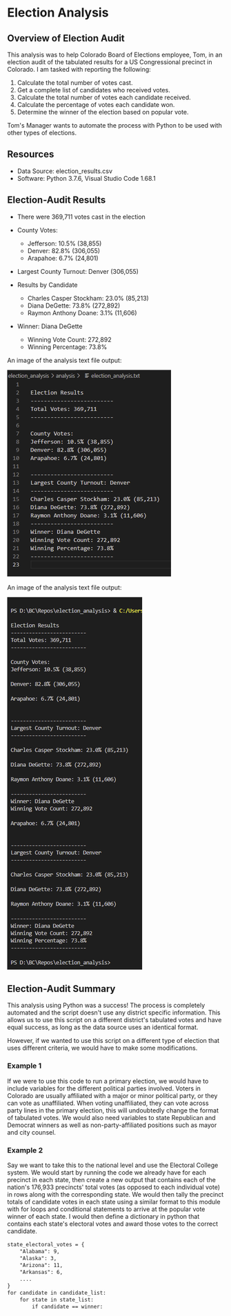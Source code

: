 # Election Analysis


## Overview of Election Audit
This analysis was to help Colorado Board of Elections employee, Tom, in an election audit of the tabulated results for a US Congressional precinct in Colorado. I am tasked with reporting the following:

1. Calculate the total number of votes cast.
2. Get a complete list of candidates who received votes.
3. Calculate the total number of votes each candidate received.
4. Calculate the percentage of votes each candidate won.
5. Determine the winner of the election based on popular vote.

 Tom's Manager wants to automate the process with Python to be used with other types of elections. 

 ## Resources
- Data Source: election_results.csv
- Software: Python 3.7.6, Visual Studio Code 1.68.1

## Election-Audit Results
* There were 369,711 votes cast in the election

* County Votes:
  * Jefferson: 10.5% (38,855)
  * Denver: 82.8% (306,055)
  * Arapahoe: 6.7% (24,801)

* Largest County Turnout: Denver (306,055)

* Results by Candidate 
  * Charles Casper Stockham: 23.0% (85,213)
  * Diana DeGette: 73.8% (272,892)
  * Raymon Anthony Doane: 3.1% (11,606)

* Winner: Diana DeGette
  * Winning Vote Count: 272,892
  * Winning Percentage: 73.8%

An image of the analysis text file output:

![analysis text](/resources/results_txt.png)

An image of the analysis text file output:

![analysis terminal](/resources/results_terminal.png)

## Election-Audit Summary
This analysis using Python was a success! The process is completely automated and the script doesn't use any district specific information. This allows us to use this script on a different district's tabulated votes and have equal success, as long as the data source uses an identical format.

However, if we wanted to use this script on a different type of election that uses different criteria, we would have to make some modifications. 

### Example 1
If we were to use this code to run a primary election, we would have to include variables for the different political parties involved. Voters in Colorado are usually affiliated with a major or minor political party, or they can vote as unaffiliated. When voting unaffiliated, they can vote across party lines in the primary election, this will undoubtedly change the format of tabulated votes. We would also need variables to state Republican and Democrat winners as well as non-party-affiliated positions such as mayor and city counsel. 

### Example 2
Say we want to take this to the national level and use the Electoral College system. We would start by running the code we already have for each precinct in each state, then create a new output that contains each of the nation's 176,933 precincts' total votes (as opposed to each individual vote) in rows along with the corresponding state. We would then tally the precinct totals of candidate votes in each state using a similar format to this module with for loops and conditional statements to arrive at the popular vote winner of each state. I would then define a dictionary in python that contains each state's electoral votes and award those votes to the correct candidate.
```
state_electoral_votes = {
    "Alabama": 9,
    "Alaska": 3, 
    "Arizona": 11,
    "Arkansas": 6,
    ....
}
for candidate in candidate_list:
    for state in state_list:
        if candidate == winner:
        
```

